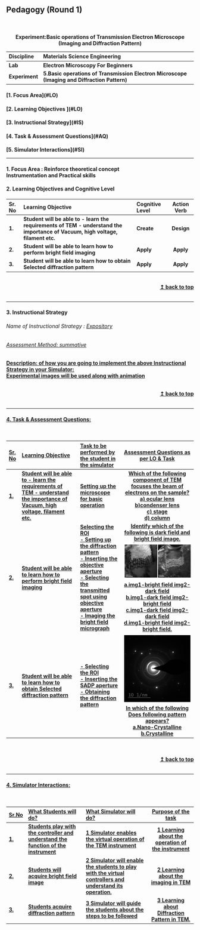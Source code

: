 ## Pedagogy (Round 1)
<p align="center">
<br>
<br>
<b> Experiment:Basic operations of Transmission Electron Microscope (Imaging and Diffraction Pattern)  <a name="top"></a> <br>
</p>

<b>Discipline | <b>Materials Science Engineering
:--|:--|
<b> Lab | <b> Electron Microscopy For Beginners 
<b> Experiment|     <b> 5.Basic operations of Transmission Electron Microscope (Imaging and Diffraction Pattern)


<h4> [1. Focus Area](#LO)
<h4> [2. Learning Objectives ](#LO)
<h4> [3. Instructional Strategy](#IS)
<h4> [4. Task & Assessment Questions](#AQ)
<h4> [5. Simulator Interactions](#SI)
<hr>

<a name="LO"></a>
#### 1. Focus Area : Reinforce theoretical concept<br>   Instrumentation and Practical skills

#### 2. Learning Objectives and Cognitive Level


Sr. No |	Learning Objective	| Cognitive Level | Action Verb
:--|:--|:--|:-:
1.| Student will be able to - learn the requirements of TEM - understand the importance of Vacuum, high voltage, filament etc. | Create | Design
2.| Student will be able to learn how to perform bright field imaging | Apply | Apply
3.| Student will be able to learn how to obtain Selected diffraction pattern | Apply | Apply
<br/>
<div align="right">
    <b><a href="#top">↥ back to top</a></b>
</div>
<br/>
<hr>

<a name="IS"></a>
#### 3. Instructional Strategy
###### Name of Instructional Strategy  :    <u> Expository

###### Assessment Method: summative
<u> <b>Description: </b> of how you are going to implement the above Instructional Strategy in your Simulator: </u>
<br>
 Experimental images will be used along with animation

<br/>
<div align="right">
    <b><a href="#top">↥ back to top</a></b>
</div>
<br/>
<hr>

<a name="AQ"></a>
#### 4. Task & Assessment Questions:


<br>

Sr. No |	Learning Objective	| Task to be performed by <br> the student  in the simulator | Assessment Questions as per LO & Task
:--|:--|:--|:-:
1.| Student will be able to - learn the requirements of TEM - understand the importance of Vacuum, high voltage, filament etc. | Setting up the microscope for basic operation | Which of the following component of TEM focuses the beam of electrons on the sample?<br>a) ocular lens<br>b)<b>condenser lens</b><br>c) stage<br>d) column
2.| Student will be able to learn how to perform bright field imaging | Selecting the ROI<br>- Setting up the diffraction pattern<br>- Inserting the objective aperture<br>- Selecting the transmitted spot using objective aperture<br>- Imaging the bright field micrograph | Identify which of the following is dark field and bright field image.<img src="pedagogy/images/bfdf.png"><br><b>a.img1-bright field img2-dark field</b><br>b.img1-dark field img2-bright field<br>c.img1-dark field img2-dark field<br>d.img1-bright field img2-bright field.
3.| Student will be able to learn how to obtain Selected diffraction pattern | - Selecting the ROI<br>- Inserting the SADP aperture<br>- Obtaining the diffraction pattern | <img src="pedagogy/images/Nano_crystaline.png"><br>In which of the following Does following pattern appears?<br>a.Nano-Crystalline<br>b.Crystalline 

 <br>

 
<br/>
<div align="right">
    <b><a href="#top">↥ back to top</a></b>
</div>
<br/>
<hr>

<a name="SI"></a>

#### 4. Simulator Interactions:
<br>

Sr.No | What Students will do? |	What Simulator will do?	| Purpose of the task
:--|:--|:--|:--:
1.|Students play with the controller and understand the function of the instrument | 1 Simulator enables the virtual operation of the TEM instrument| 1 Learning about the operation of the instrument
2.| Students will acquire bright field image |2 Simulator will enable the students to play with the virtual controllers and understand its operation. | 2 Learning about the imaging in TEM
3.| Students acquire diffraction pattern |3 Simulator will guide the students about the steps to be followed | 3 Learning about Diffraction Pattern in TEM.
